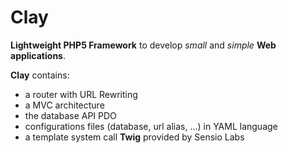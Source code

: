 Clay
====

**Lightweight PHP5 Framework** to develop *small* and *simple* **Web applications**.

**Clay** contains:
* a router with URL Rewriting
* a MVC architecture
* the database API PDO
* configurations files (database, url alias, ...) in YAML language
* a template system call **Twig** provided by Sensio Labs
